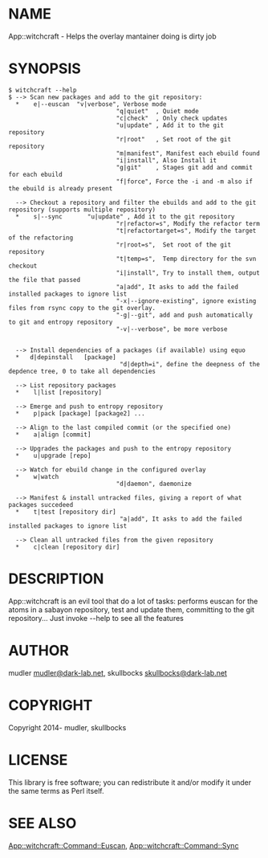 # NAME

App::witchcraft - Helps the overlay mantainer doing is dirty job

# SYNOPSIS

    $ witchcraft --help
    $ --> Scan new packages and add to the git repository:
      *    e|--euscan  "v|verbose", Verbose mode
                                  "q|quiet"  , Quiet mode
                                  "c|check"  , Only check updates
                                  "u|update" , Add it to the git repository
                                  "r|root"   , Set root of the git repository
                                  "m|manifest", Manifest each ebuild found
                                  "i|install", Also Install it
                                  "g|git"    , Stages git add and commit for each ebuild
                                  "f|force", Force the -i and -m also if the ebuild is already present

      --> Checkout a repository and filter the ebuilds and add to the git repository (supports multiple repository)
      *    s|--sync       "u|update" , Add it to the git repository
                                  "r|refactor=s", Modify the refactor term
                                  "t|refactortarget=s", Modify the target of the refactoring
                                  "r|root=s",  Set root of the git repository
                                  "t|temp=s",  Temp directory for the svn checkout
                                  "i|install", Try to install them, output the file that passed
                                  "a|add", It asks to add the failed installed packages to ignore list
                                  "-x|--ignore-existing", ignore existing files from rsync copy to the git overlay.
                                  "-g|--git", add and push automatically to git and entropy repository
                                  "-v|--verbose", be more verbose


      --> Install dependencies of a packages (if available) using equo
      *   d|depinstall   [package]
                                   "d|depth=i", define the deepness of the depdence tree, 0 to take all dependencies

      --> List repository packages
      *    l|list [repository]

      --> Emerge and push to entropy repository
      *    p|pack [package] [package2] ...

      --> Align to the last compiled commit (or the specified one)
      *    a|align [commit]

      --> Upgrades the packages and push to the entropy repository
      *    u|upgrade [repo]

      --> Watch for ebuild change in the configured overlay
      *    w|watch
                                  "d|daemon", daemonize

      --> Manifest & install untracked files, giving a report of what packages succedeed
      *    t|test [repository dir]
                                   "a|add", It asks to add the failed installed packages to ignore list

      --> Clean all untracked files from the given repository
      *    c|clean [repository dir]

# DESCRIPTION

App::witchcraft is an evil tool that do a lot of tasks: performs euscan for the atoms in a sabayon repository, test and update them, committing to the git repository...
Just invoke --help to see all the features

# AUTHOR

mudler <mudler@dark-lab.net>, skullbocks <skullbocks@dark-lab.net>

# COPYRIGHT

Copyright 2014- mudler, skullbocks

# LICENSE

This library is free software; you can redistribute it and/or modify
it under the same terms as Perl itself.

# SEE ALSO
[App::witchcraft::Command::Euscan](https://metacpan.org/pod/App::witchcraft::Command::Euscan), [App::witchcraft::Command::Sync](https://metacpan.org/pod/App::witchcraft::Command::Sync)
